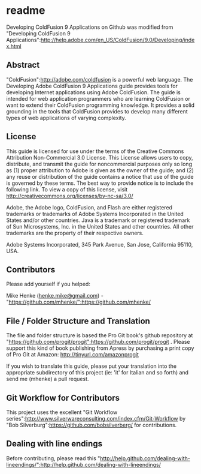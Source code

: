 # readme

Developing ColdFusion 9 Applications on Github was modified from "Developing ColdFusion 9 Applications":http://help.adobe.com/en_US/ColdFusion/9.0/Developing/index.html

## Abstract

"ColdFusion":http://adobe.com/coldfusion is a powerful web language. The Developing Adobe ColdFusion 9 Applications guide provides tools for developing Internet applications using Adobe ColdFusion. The guide is intended for web application programmers who are learning ColdFusion or want to extend their ColdFusion programming knowledge. It provides a solid grounding in the tools that ColdFusion provides to develop many different types of web applications of varying complexity.

## License

This guide is licensed for use under the terms of the Creative Commons Attribution Non-Commercial 3.0 License. This License allows users to copy, distribute, and transmit the guide for noncommercial purposes only so long as (1) proper attribution to Adobe is given as the owner of the guide; and (2) any reuse or distribution of the guide contains a notice that use of the guide is governed by these terms. The best way to provide notice is to include the following link. To view a copy of this license, visit http://creativecommons.org/licenses/by-nc-sa/3.0/

Adobe, the Adobe logo, ColdFusion, and Flash are either registered trademarks or trademarks of Adobe Systems Incorporated in the United States and/or other countries. Java is a trademark or registered trademark of Sun Microsystems, Inc. in the United States and other countries. All other trademarks are the property of their respective owners.

Adobe Systems Incorporated, 345 Park Avenue, San Jose, California 95110, USA.

## Contributors

Please add yourself if you helped:

Mike Henke (henke.mike@gmail.com) - "https://github.com/mhenke/":https://github.com/mhenke/

## File / Folder Structure and Translation

The file and folder structure is based the Pro Git book's github repository at "https://github.com/progit/progit":https://github.com/progit/progit . Please support this kind of book publishing from Apress by purchasing a print copy of Pro Git at Amazon: http://tinyurl.com/amazonprogit

If you wish to translate this guide, please put your translation into the appropriate subdirectory of this project (ie: 'it' for Italian and so forth) and send me (mhenke) a pull request.

## Git Workflow for Contributors

This project uses the excellent "Git Workflow series":http://www.silverwareconsulting.com/index.cfm/Git-Workflow by "Bob Silverburg":https://github.com/bobsilverberg/ for contributions.

## Dealing with line endings

Before contributing, please read this "http://help.github.com/dealing-with-lineendings/":http://help.github.com/dealing-with-lineendings/